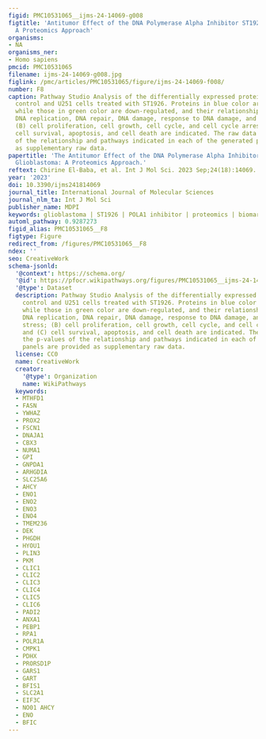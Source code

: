 ```yaml
---
figid: PMC10531065__ijms-24-14069-g008
figtitle: 'Antitumor Effect of the DNA Polymerase Alpha Inhibitor ST1926 in Glioblastoma:
  A Proteomics Approach'
organisms:
- NA
organisms_ner:
- Homo sapiens
pmcid: PMC10531065
filename: ijms-24-14069-g008.jpg
figlink: /pmc/articles/PMC10531065/figure/ijms-24-14069-f008/
number: F8
caption: Pathway Studio Analysis of the differentially expressed proteins between
  control and U251 cells treated with ST1926. Proteins in blue color are up-regulated,
  while those in green color are down-regulated, and their relationships with (A)
  DNA replication, DNA repair, DNA damage, response to DNA damage, and oxidative stress;
  (B) cell proliferation, cell growth, cell cycle, and cell cycle arrest; and (C)
  cell survival, apoptosis, and cell death are indicated. The raw data with the p-values
  of the relationship and pathways indicated in each of the generated panels are provided
  as supplementary raw data.
papertitle: 'The Antitumor Effect of the DNA Polymerase Alpha Inhibitor ST1926 in
  Glioblastoma: A Proteomics Approach.'
reftext: Chirine El-Baba, et al. Int J Mol Sci. 2023 Sep;24(18):14069.
year: '2023'
doi: 10.3390/ijms241814069
journal_title: International Journal of Molecular Sciences
journal_nlm_ta: Int J Mol Sci
publisher_name: MDPI
keywords: glioblastoma | ST1926 | POLA1 inhibitor | proteomics | biomarkers
automl_pathway: 0.9287273
figid_alias: PMC10531065__F8
figtype: Figure
redirect_from: /figures/PMC10531065__F8
ndex: ''
seo: CreativeWork
schema-jsonld:
  '@context': https://schema.org/
  '@id': https://pfocr.wikipathways.org/figures/PMC10531065__ijms-24-14069-g008.html
  '@type': Dataset
  description: Pathway Studio Analysis of the differentially expressed proteins between
    control and U251 cells treated with ST1926. Proteins in blue color are up-regulated,
    while those in green color are down-regulated, and their relationships with (A)
    DNA replication, DNA repair, DNA damage, response to DNA damage, and oxidative
    stress; (B) cell proliferation, cell growth, cell cycle, and cell cycle arrest;
    and (C) cell survival, apoptosis, and cell death are indicated. The raw data with
    the p-values of the relationship and pathways indicated in each of the generated
    panels are provided as supplementary raw data.
  license: CC0
  name: CreativeWork
  creator:
    '@type': Organization
    name: WikiPathways
  keywords:
  - MTHFD1
  - FASN
  - YWHAZ
  - PROX2
  - FSCN1
  - DNAJA1
  - CBX3
  - NUMA1
  - GPI
  - GNPDA1
  - ARHGDIA
  - SLC25A6
  - AHCY
  - ENO1
  - ENO2
  - ENO3
  - ENO4
  - TMEM236
  - DEK
  - PHGDH
  - HYOU1
  - PLIN3
  - PKM
  - CLIC1
  - CLIC2
  - CLIC3
  - CLIC4
  - CLIC5
  - CLIC6
  - PADI2
  - ANXA1
  - PEBP1
  - RPA1
  - POLR1A
  - CMPK1
  - PDHX
  - PRORSD1P
  - GARS1
  - GART
  - BFIS1
  - SLC2A1
  - EIF3C
  - NO01 AHCY
  - ENO
  - BFIC
---
```

